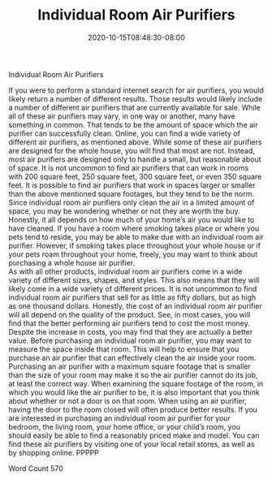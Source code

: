 ﻿---
title: "Individual Room Air Purifiers"
date: 2020-10-15T08:48:30-08:00
description: "Air Purifiers Tips for Web Success"
featured_image: "/images/Air Purifiers.jpg"
tags: ["Air Purifiers"]
---

Individual Room Air Purifiers

If you were to perform a standard internet search for air purifiers, you would likely return a number of different results. Those results would likely include a number of different air purifiers that are currently available for sale.  While all of these air purifiers may vary, in one way or another, many have something in common. That tends to be the amount of space which the air purifier can successfully clean.
Online, you can find a wide variety of different air purifiers, as mentioned above. While some of these air purifiers are designed for the whole house, you will find that most are not. Instead, most air purifiers are designed only to handle a small, but reasonable about of space.  It is not uncommon to find air purifiers that can work in rooms with 200 square feet, 250 square feet, 300 square feet, or even 350 square feet. It is possible to find air purifiers that work in spaces larger or smaller than the above mentioned square footages, but they tend to be the norm.
Since individual room air purifiers only clean the air in a limited amount of space, you may be wondering whether or not they are worth the buy. Honestly, it all depends on how much of your home’s air you would like to have cleaned.  If you have a room where smoking takes place or where you pets tend to reside, you may be able to make due with an individual room air purifier. However, if smoking takes place throughout your whole house or if your pets roam throughout your home, freely, you may want to think about purchasing a whole house air purifier.  
As with all other products, individual room air purifiers come in a wide variety of different sizes, shapes, and styles.  This also means that they will likely come in a wide variety of different prices.  It is not uncommon to find individual room air purifiers that sell for as little as fifty dollars, but as high as one thousand dollars.  Honestly, the cost of an individual room air purifier will all depend on the quality of the product.  See, in most cases, you will find that the better performing air purifiers tend to cost the most money.  Despite the increase in costs, you may find that they are actually a better value.
Before purchasing an individual room air purifier, you may want to measure the space inside that room. This will help to ensure that you purchase an air purifier that can effectively clean the air inside your room.  Purchasing an air purifier with a maximum square footage that is smaller than the size of your room may make it so the air purifier cannot do its job, at least the correct way.  When examining the square footage of the room, in which you would like the air purifier to be, it is also important that you think about whether or not a door is on that room. When using an air purifier, having the door to the room closed will often produce better results.
If you are interested in purchasing an individual room air purifier for your bedroom, the living room, your home office, or your child’s room, you should easily be able to find a reasonably priced make and model. You can find these air purifiers by visiting one of your local retail stores, as well as by shopping online.
PPPPP

Word Count 570

